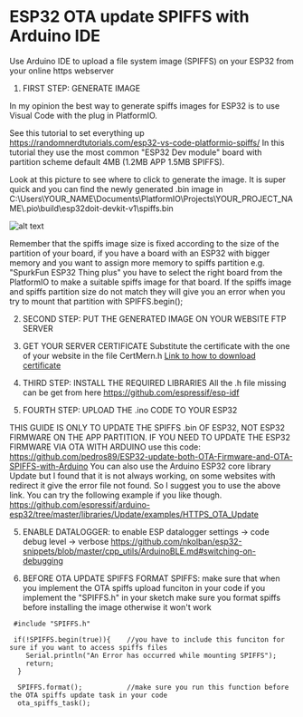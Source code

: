 # ESP32 OTA update SPIFFS with Arduino IDE
Use Arduino IDE to upload a file system image (SPIFFS) on your ESP32 from your online https webserver

1) FIRST STEP: GENERATE IMAGE

In my opinion the best way to generate spiffs images for ESP32 is to use Visual Code with the plug in PlatformIO.

See this tutorial to set everything up
https://randomnerdtutorials.com/esp32-vs-code-platformio-spiffs/
In this tutorial they use the most common "ESP32 Dev module" board with partition scheme default 4MB (1.2MB APP  1.5MB SPIFFS).

Look at this picture to see where to click to generate the image.
It is super quick and you can find the newly generated .bin image in
C:\Users\YOUR_NAME\Documents\PlatformIO\Projects\YOUR_PROJECT_NAME\\.pio\build\esp32doit-devkit-v1\spiffs.bin

![alt text](https://community.mongoose-os.com/uploads/default/original/1X/80a8ea4e793d19d2eec82779fb60aa747a097220.png)

Remember that the spiffs image size is fixed according to the size of the partition of your board, if you have a board with an ESP32 with bigger memory and you want to assign more memory to spiffs partition e.g. "SpurkFun ESP32 Thing plus" you have to select the right board from the PlatformIO to make a suitable spiffs image for that board. If the spiffs image and spiffs partition size do not match they will give you an error when you try to mount that partition with SPIFFS.begin();

2) SECOND STEP: PUT THE GENERATED IMAGE ON YOUR WEBSITE FTP SERVER
3) GET YOUR SERVER CERTIFICATE 
Substitute the certificate with the one of your website in the file CertMern.h
[Link to how to download certificate](https://www.esri.com/arcgis-blog/products/bus-analyst/field-mobility/learn-how-to-download-a-ssl-certificate-for-a-secured-portal/)

6) THIRD STEP: INSTALL THE REQUIRED LIBRARIES
All the .h file missing can be get from here 
https://github.com/espressif/esp-idf

4) FOURTH STEP: UPLOAD THE .ino CODE TO YOUR ESP32

THIS GUIDE IS ONLY TO UPDATE THE SPIFFS .bin OF ESP32, NOT ESP32 FIRMWARE ON THE APP PARTITION. IF YOU NEED TO UPDATE THE ESP32 FIRMWARE VIA OTA WITH ARDUINO use this code:
https://github.com/pedros89/ESP32-update-both-OTA-Firmware-and-OTA-SPIFFS-with-Arduino
You can also use the Arduino ESP32 core library Update but I found that it is not always working, on some websites with redirect it give the error file not found. So I suggest you to use the above link. You can try the following example if you like though.
https://github.com/espressif/arduino-esp32/tree/master/libraries/Update/examples/HTTPS_OTA_Update

5) ENABLE DATALOGGER: to enable ESP datalogger settings → code debug level → verbose
 https://github.com/nkolban/esp32-snippets/blob/master/cpp_utils/ArduinoBLE.md#switching-on-debugging

6) BEFORE OTA UPDATE SPIFFS FORMAT SPIFFS: make sure that when you implement the OTA spiffs upload funciton in your code if you implement the "SPIFFS.h" in your sketch make sure you format spiffs before installing the image otherwise it won't work

```
 #include "SPIFFS.h"

 if(!SPIFFS.begin(true)){    //you have to include this funciton for sure if you want to access spiffs files
    Serial.println("An Error has occurred while mounting SPIFFS");
    return;
  }   

  SPIFFS.format();           //make sure you run this function before the OTA spiffs update task in your code
  ota_spiffs_task();
```

    

